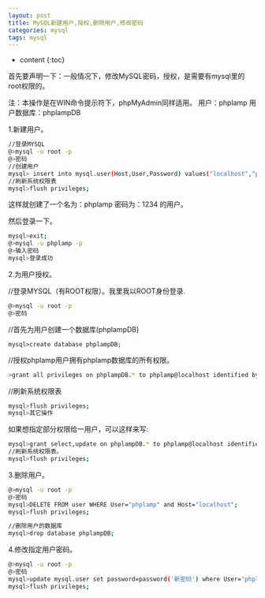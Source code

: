 ```yaml
---
layout: post
title: MySQL新建用户,授权,删除用户,修改密码
categories: mysql
tags: mysql
---
```


* content
{:toc}

首先要声明一下：一般情况下，修改MySQL密码，授权，是需要有mysql里的root权限的。

注：本操作是在WIN命令提示符下，phpMyAdmin同样适用。
    用户：phplamp  用户数据库：phplampDB



1.新建用户。

```bash
//登录MYSQL
@>mysql -u root -p
@>密码
//创建用户
mysql> insert into mysql.user(Host,User,Password) values("localhost","phplamp",password("1234"));
//刷新系统权限表
mysql>flush privileges;
```

这样就创建了一个名为：phplamp  密码为：1234  的用户。

然后登录一下。

```bash
mysql>exit;
@>mysql -u phplamp -p
@>输入密码
mysql>登录成功
```

2.为用户授权。

//登录MYSQL（有ROOT权限）。我里我以ROOT身份登录.

```bash
@>mysql -u root -p
@>密码
```

//首先为用户创建一个数据库(phplampDB)

`mysql>create database phplampDB;`

//授权phplamp用户拥有phplamp数据库的所有权限。

```bash
>grant all privileges on phplampDB.* to phplamp@localhost identified by '1234';
```

//刷新系统权限表

```bash
mysql>flush privileges;
mysql>其它操作
```

如果想指定部分权限给一用户，可以这样来写:

```bash
mysql>grant select,update on phplampDB.* to phplamp@localhost identified by '1234';
//刷新系统权限表。
mysql>flush privileges;
```

3.删除用户。

```bash
@>mysql -u root -p
@>密码
mysql>DELETE FROM user WHERE User="phplamp" and Host="localhost";
mysql>flush privileges;

//删除用户的数据库
mysql>drop database phplampDB;
```

4.修改指定用户密码。

```bash
@>mysql -u root -p
@>密码
mysql>update mysql.user set password=password('新密码') where User="phplamp" and Host="localhost";
mysql>flush privileges;
```